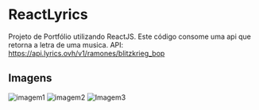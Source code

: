 # ReactLyrics
Projeto de Portfólio utilizando ReactJS.
Este código consome uma api que retorna a letra de uma musica.
API: https://api.lyrics.ovh/v1/ramones/blitzkrieg_bop
## Imagens
![imagem1](https://user-images.githubusercontent.com/49932975/152700994-8b571c89-f68a-4ee5-a60e-dc7261431852.png)
![imagem2](https://user-images.githubusercontent.com/49932975/152700997-9ab5e1f5-fd99-42ae-9d1e-848c7820e75e.png)
![Imagem3](https://user-images.githubusercontent.com/49932975/152701002-5307d065-05c7-4c97-8f53-689807a7e458.png)
